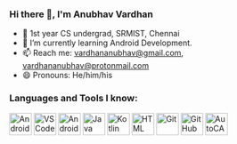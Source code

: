 ### Hi there 👋, I'm Anubhav Vardhan

<!--
**anubha-v-ardhan/anubha-v-ardhan** is a ✨ _special_ ✨ repository because its `README.md` (this file) appears on your GitHub profile.

Here are some ideas to get you started:

- 🔭 I’m currently working on ...
- 🌱 I’m currently learning ...
- 👯 I’m looking to collaborate on ...
- 🤔 I’m looking for help with ...
- 💬 Ask me about ...
- 📫 How to reach me: ...
- 😄 Pronouns: ...
- ⚡ Fun fact: ...
-->

- 🏫 1st year CS undergrad, SRMIST, Chennai
- 🌱 I’m currently learning Android Development.
- 📫 Reach me: vardhananubhav@gmail.com, vardhananubhav@protonmail.com
- 😄 Pronouns: He/him/his

### Languages and Tools I know:
<p align="left">
<img src="https://img.icons8.com/plasticine/2x/android-os.png"  alt="Android"  width="40"  height="40"/>
<img src="https://img.icons8.com/plasticine/2x/visual-studio-code-2019.png"  alt="VSCode"  width="40"  height="40"/>
<img src="https://static.wikia.nocookie.net/logopedia/images/e/ed/Android_Studio_2019.png/revision/latest/scale-to-width-down/340?cb=20200605162922" alt="Android Studio" width="40"  height="40"/>
<img src="https://img.icons8.com/color/2x/java-coffee-cup-logo.png"  alt="Java"  width="40"  height="40"/>        
<img src="https://img.icons8.com/color/2x/kotlin.png"  alt="Kotlin"  width="40"  height="40"/> 
<img src="https://img.icons8.com/color/2x/html-5.png"  alt="HTML"  width="40"  height="40"/>
<img src="https://img.icons8.com/color/2x/git.png"  alt="Git"  width="40"  height="40"/>    
<img src="https://img.icons8.com/fluent/2x/github.png"  alt="GitHub"  width="40"  height="40"/>
<img src="https://img.icons8.com/color/2x/autodesk-autocad.png"  alt="AutoCAD"  width="40"  height="40"/>

